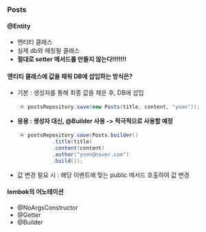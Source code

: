 ### Posts

#### @Entity

- 엔티티 클래스
- 실제 db와 매칭될 클래스
- **절대로 setter 메서드를 만들지 않는다!!!!!!!**



#### 엔티티 클래스에 값을 채워 DB에 삽입하는 방식은?

- 기본 : 생성자를 통해 최종 값을 채운 후, DB에 삽입

  - ```java
    postsRepository.save(new Posts(title, content, "yoon"));
    ```

- **응용 : 생성자 대신, @Builder 사용 -> 적극적으로 사용할 예정**

  - ```java
    postsRepository.save(Posts.builder()
            .title(title)
            .content(content)
            .author("yoon@naver.com")
            .build());
    ```



- 값 변경 필요 시 : 해당 이벤트에 맞는 public 메서드 호출하여 값 변경



#### lombok의 어노테이션

- @NoArgsConstructor
- @Getter
- @Builder

